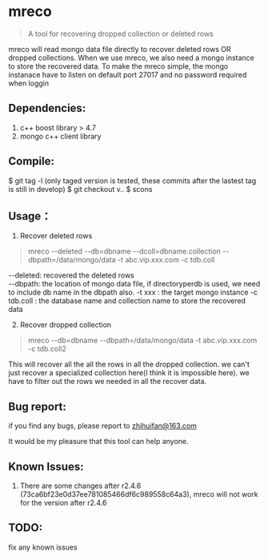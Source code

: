 mreco
======
> A tool for recovering dropped collection or deleted rows

mreco will read mongo data file directly to recover deleted rows OR dropped collections. 
When we use mreco, we also need a mongo instance to store the recovered data.  To make the mreco simple, the mongo instanace have to listen on default port 27017 and no password required when loggin 

Dependencies:
------------
1. c++ boost library > 4.7
2. mongo c++ client library


Compile:
---------
$ git tag -l  (only taged version is tested, these commits after the lastest tag is still in develop)
$ git checkout v..
$ scons

Usage：
-----
1. Recover deleted rows
> mreco --deleted --db=dbname --dcoll=dbname.collection --dbpath=/data/mongo/data -t abc.vip.xxx.com -c tdb.coll

 --deleted:  recovered the deleted rows   
 --dbpath:   the location of mongo data file,  if directoryperdb is used, we need to include db name in the dbpath also.
 -t xxx  :   the target mongo instance
 -c tdb.coll :   the database name and collection name to store the recovered data

 
2. Recover dropped collection
> mreco --db=dbname  --dbpath=/data/mongo/data -t abc.vip.xxx.com -c tdb.coll2
  
  This will recover all the all the rows in all the dropped collection.  we can't just recover a specialized collection here(I think it is impossible here).  we have to filter out the rows we needed in all the recover data. 

Bug report:
-----------

if you find any bugs, please report to zhihuifan@163.com 

It would be my pleasure that this tool can help anyone. 


Known Issues:
-------------
1. There are some changes after r2.4.6 (73ca6bf23e0d37ee781085466df6c989558c64a3), mreco will not work for the version after r2.4.6


TODO:
-----
fix any known issues
